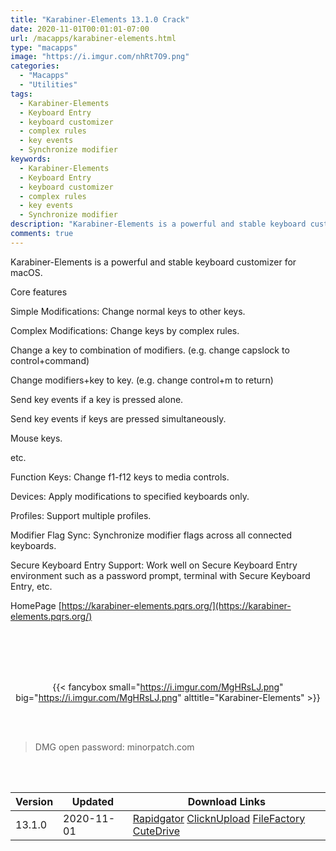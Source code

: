```yaml
---
title: "Karabiner-Elements 13.1.0 Crack"
date: 2020-11-01T00:01:01-07:00
url: /macapps/karabiner-elements.html
type: "macapps"
image: "https://i.imgur.com/nhRt7O9.png"
categories:
  - "Macapps"
  - "Utilities"
tags:
  - Karabiner-Elements
  - Keyboard Entry
  - keyboard customizer
  - complex rules
  - key events
  - Synchronize modifier
keywords:
  - Karabiner-Elements
  - Keyboard Entry
  - keyboard customizer
  - complex rules
  - key events
  - Synchronize modifier
description: "Karabiner-Elements is a powerful and stable keyboard customizer for macOS"
comments: true
---
```


Karabiner-Elements is a powerful and stable keyboard customizer for macOS.

Core features 

Simple Modifications: Change normal keys to other keys.

Complex Modifications: Change keys by complex rules.

Change a key to combination of modifiers. (e.g. change capslock to control+command)

Change modifiers+key to key. (e.g. change control+m to return)

Send key events if a key is pressed alone.

Send key events if keys are pressed simultaneously.

Mouse keys.

etc.

Function Keys: Change f1-f12 keys to media controls.

Devices: Apply modifications to specified keyboards only.

Profiles: Support multiple profiles.

Modifier Flag Sync: Synchronize modifier flags across all connected keyboards.

Secure Keyboard Entry Support: Work well on Secure Keyboard Entry environment such as a password prompt, terminal with Secure Keyboard Entry, etc.

HomePage [https://karabiner-elements.pqrs.org/](https://karabiner-elements.pqrs.org/)

<br/>
<br/>
<script async src="https://pagead2.googlesyndication.com/pagead/js/adsbygoogle.js"></script>
<ins class="adsbygoogle"
     style="display:block; text-align:center;"
     data-ad-layout="in-article"
     data-ad-format="fluid"
     data-ad-client="ca-pub-8746275014476192"
     data-ad-slot="5144997159"></ins>
<script>
     (adsbygoogle = window.adsbygoogle || []).push({});
</script>
<br/>
<br/>


<center>

{{< fancybox small="https://i.imgur.com/MgHRsLJ.png" big="https://i.imgur.com/MgHRsLJ.png" alttitle="Karabiner-Elements" >}}

</center>

<br/>
<br/>


> DMG open password: minorpatch.com

<br/>

<br/>
<div id="history_version" class="history_version">

| Version | Updated | Download Links |
| ---- | ---- | ---- |
| 13.1.0 | 2020-11-01 | [Rapidgator](https://ouo.io/0pekZG)   [ClicknUpload](https://ouo.io/imk2dj)   [FileFactory](https://ouo.io/V24mY5)   [CuteDrive](https://ouo.io/12q7yk) |

</div>
